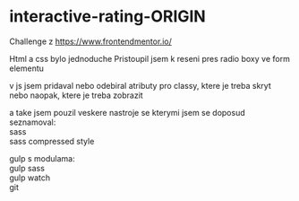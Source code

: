 # interactive-rating-ORIGIN

Challenge z https://www.frontendmentor.io/

Html a css bylo jednoduche
Pristoupil jsem k reseni pres radio boxy ve form elementu

v js jsem pridaval nebo odebiral atributy pro classy, ktere je treba skryt nebo naopak, ktere je treba zobrazit

a take jsem pouzil veskere nastroje se kterymi jsem se doposud seznamoval:<br>
sass <br>
sass compressed style<br>

gulp s modulama:<br>
gulp sass<br>
gulp watch<br>
git<br>
